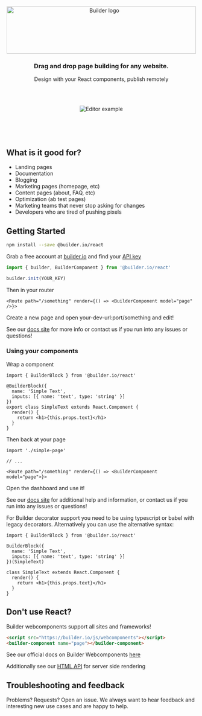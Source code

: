 <br />
<p align="center"><img width="502" height="125" src="https://imgur.com/B9CUJxo.gif" alt="Builder logo" /></p>
<h3 align="center">Drag and drop page building for any website.</h3> 
<p align="center">Design with your React components, publish remotely</p>
<br />
<br />
<p align="center"><img src="https://imgur.com/lHDo3Mq.gif" alt="Editor example" /></p>

<br /><br /><br />

## What is it good for?

- Landing pages
- Documentation
- Blogging
- Marketing pages (homepage, etc)
- Content pages (about, FAQ, etc)
- Optimization (ab test pages)
- Marketing teams that never stop asking for changes
- Developers who are tired of pushing pixels


## Getting Started

```sh
npm install --save @builder.io/react
```

Grab a free account at [builder.io](https://builder.io) and find your [API key](https://builder.io/account/organization)

```ts
import { builder, BuilderComponent } from '@builder.io/react'

builder.init(YOUR_KEY)
```

Then in your router
```tsx
<Route path="/something" render={() => <BuilderComponent model="page" />}>
```

Create a new page and open your-dev-url:port/something and edit!

See our [docs site](https://builder.io/c/docs/react) for more info or contact us if you run into any issues or questions!

### Using your components

Wrap a component

```tsx
import { BuilderBlock } from '@builder.io/react'

@BuilderBlock({
  name: 'Simple Text',
  inputs: [{ name: 'text', type: 'string' }]
})
export class SimpleText extends React.Component {
  render() {
    return <h1>{this.props.text}</h1>
  }
}
```

Then back at your page

```tsx
import './simple-page'

// ...

<Route path="/something" render={() => <BuilderComponent model="page">}>
```

Open the dashboard and use it!

See our [docs site](https://builder.io/c/docs/custom-react-components) for additional help and information, or contact us if you run into any issues or questions!

For Builder decorator support you need to be using typescript or babel with legacy decorators.
Alternatively you can use the alternative syntax:

```tsx
import { BuilderBlock } from '@builder.io/react'

BuilderBlock({
  name: 'Simple Text',
  inputs: [{ name: 'text', type: 'string' }]
})(SimpleText)

class SimpleText extends React.Component {
  render() {
    return <h1>{this.props.text}</h1>
  }
}
```

## Don't use React?

Builder webcomponents support all sites and frameworks!

```html
<script src="https://builder.io/js/webcomponents"></script>
<builder-component name="page"></builder-component>
```

See our official docs on Builder Webcomponents [here](https://builder.io/c/docs/webcomponents-sdk)

Additionally see our [HTML API](https://builder.io/c/docs/html-api) for server side rendering 

## Troubleshooting and feedback

Problems? Requests? Open an issue. We always want to hear feedback and interesting new use cases and are happy to help.
